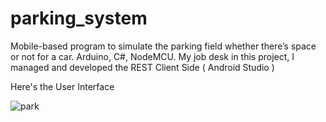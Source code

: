 # parking_system
Mobile-based program to simulate the parking field whether there’s space or not for a car. Arduino, C#, NodeMCU. My job desk in this project, I managed and developed the REST Client Side ( Android Studio )

Here's the User Interface

![park](https://user-images.githubusercontent.com/46671469/99882623-7ebb2100-2c54-11eb-90bf-b68cce6c3294.PNG)
